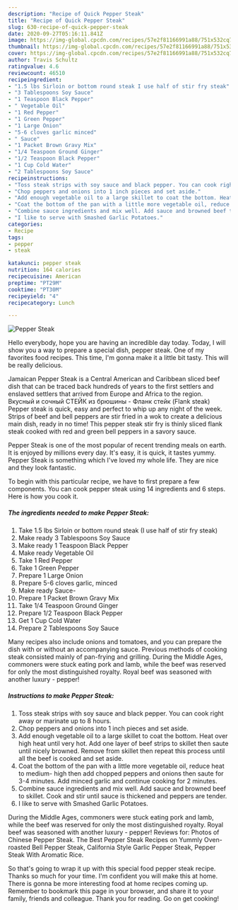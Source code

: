 ```yaml
---
description: "Recipe of Quick Pepper Steak"
title: "Recipe of Quick Pepper Steak"
slug: 630-recipe-of-quick-pepper-steak
date: 2020-09-27T05:16:11.841Z
image: https://img-global.cpcdn.com/recipes/57e2f81166991a88/751x532cq70/pepper-steak-recipe-main-photo.jpg
thumbnail: https://img-global.cpcdn.com/recipes/57e2f81166991a88/751x532cq70/pepper-steak-recipe-main-photo.jpg
cover: https://img-global.cpcdn.com/recipes/57e2f81166991a88/751x532cq70/pepper-steak-recipe-main-photo.jpg
author: Travis Schultz
ratingvalue: 4.6
reviewcount: 46510
recipeingredient:
- "1.5 lbs Sirloin or bottom round steak I use half of stir fry steak"
- "3 Tablespoons Soy Sauce"
- "1 Teaspoon Black Pepper"
- " Vegetable Oil"
- "1 Red Pepper"
- "1 Green Pepper"
- "1 Large Onion"
- "5-6 cloves garlic minced"
- " Sauce"
- "1 Packet Brown Gravy Mix"
- "1/4 Teaspoon Ground Ginger"
- "1/2 Teaspoon Black Pepper"
- "1 Cup Cold Water"
- "2 Tablespoons Soy Sauce"
recipeinstructions:
- "Toss steak strips with soy sauce and black pepper. You can cook right away or marinate up to 8 hours."
- "Chop peppers and onions into 1 inch pieces and set aside."
- "Add enough vegetable oil to a large skillet to coat the bottom. Heat over high heat until very hot. Add one layer of beef strips to skillet then saute until nicely browned. Remove from skillet then repeat this process until all the beef is cooked and set aside."
- "Coat the bottom of the pan with a little more vegetable oil, reduce heat to medium- high then add chopped peppers and onions then saute for 3-4 minutes. Add minced garlic and continue cooking for 2 minutes."
- "Combine sauce ingredients and mix well. Add sauce and browned beef to skillet. Cook and stir until sauce is thickened and peppers are tender."
- "I like to serve with Smashed Garlic Potatoes."
categories:
- Recipe
tags:
- pepper
- steak

katakunci: pepper steak 
nutrition: 164 calories
recipecuisine: American
preptime: "PT29M"
cooktime: "PT30M"
recipeyield: "4"
recipecategory: Lunch

---
```



![Pepper Steak](https://img-global.cpcdn.com/recipes/57e2f81166991a88/751x532cq70/pepper-steak-recipe-main-photo.jpg)

Hello everybody, hope you are having an incredible day today. Today, I will show you a way to prepare a special dish, pepper steak. One of my favorites food recipes. This time, I'm gonna make it a little bit tasty. This will be really delicious.

Jamaican Pepper Steak is a Central American and Caribbean sliced beef dish that can be traced back hundreds of years to the first settlers and enslaved settlers that arrived from Europe and Africa to the region. Вкусный и сочный СТЕЙК из брюшины - Фланк стейк (Flank steak) Pepper steak is quick, easy and perfect to whip up any night of the week. Strips of beef and bell peppers are stir fried in a wok to create a delicious main dish, ready in no time! This pepper steak stir fry is thinly sliced flank steak cooked with red and green bell peppers in a savory sauce.

Pepper Steak is one of the most popular of recent trending meals on earth. It is enjoyed by millions every day. It's easy, it is quick, it tastes yummy. Pepper Steak is something which I've loved my whole life. They are nice and they look fantastic.


To begin with this particular recipe, we have to first prepare a few components. You can cook pepper steak using 14 ingredients and 6 steps. Here is how you cook it.

<!--inarticleads1-->

##### The ingredients needed to make Pepper Steak:

1. Take 1.5 lbs Sirloin or bottom round steak (I use half of stir fry steak)
1. Make ready 3 Tablespoons Soy Sauce
1. Make ready 1 Teaspoon Black Pepper
1. Make ready  Vegetable Oil
1. Take 1 Red Pepper
1. Take 1 Green Pepper
1. Prepare 1 Large Onion
1. Prepare 5-6 cloves garlic, minced
1. Make ready  Sauce-
1. Prepare 1 Packet Brown Gravy Mix
1. Take 1/4 Teaspoon Ground Ginger
1. Prepare 1/2 Teaspoon Black Pepper
1. Get 1 Cup Cold Water
1. Prepare 2 Tablespoons Soy Sauce


Many recipes also include onions and tomatoes, and you can prepare the dish with or without an accompanying sauce. Previous methods of cooking steak consisted mainly of pan-frying and grilling. During the Middle Ages, commoners were stuck eating pork and lamb, while the beef was reserved for only the most distinguished royalty. Royal beef was seasoned with another luxury - pepper! 

<!--inarticleads2-->

##### Instructions to make Pepper Steak:

1. Toss steak strips with soy sauce and black pepper. You can cook right away or marinate up to 8 hours.
1. Chop peppers and onions into 1 inch pieces and set aside.
1. Add enough vegetable oil to a large skillet to coat the bottom. Heat over high heat until very hot. Add one layer of beef strips to skillet then saute until nicely browned. Remove from skillet then repeat this process until all the beef is cooked and set aside.
1. Coat the bottom of the pan with a little more vegetable oil, reduce heat to medium- high then add chopped peppers and onions then saute for 3-4 minutes. Add minced garlic and continue cooking for 2 minutes.
1. Combine sauce ingredients and mix well. Add sauce and browned beef to skillet. Cook and stir until sauce is thickened and peppers are tender.
1. I like to serve with Smashed Garlic Potatoes.


During the Middle Ages, commoners were stuck eating pork and lamb, while the beef was reserved for only the most distinguished royalty. Royal beef was seasoned with another luxury - pepper! Reviews for: Photos of Chinese Pepper Steak. The Best Pepper Steak Recipes on Yummly Oven-roasted Bell Pepper Steak, California Style Garlic Pepper Steak, Pepper Steak With Aromatic Rice. 

So that's going to wrap it up with this special food pepper steak recipe. Thanks so much for your time. I'm confident you will make this at home. There is gonna be more interesting food at home recipes coming up. Remember to bookmark this page in your browser, and share it to your family, friends and colleague. Thank you for reading. Go on get cooking!
